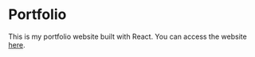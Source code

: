 # Portfolio

This is my portfolio website built with React. You can access the website [here](https://abernklau1.github.io/portfolio/).
